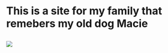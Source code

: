 <h1>
  This is a site for my family that remebers my old dog Macie
</h1>
<h2>
  <img src="download.jpg">
